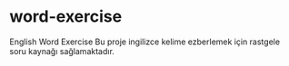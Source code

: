 # word-exercise
English Word Exercise
Bu proje ingilizce kelime ezberlemek için rastgele soru kaynağı sağlamaktadır.
